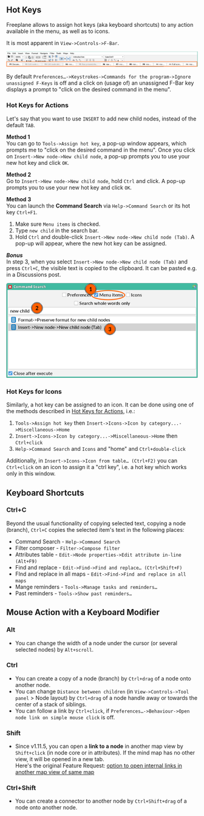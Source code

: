<!-- toc -->

## Hot Keys
Freeplane allows to assign hot keys (aka keyboard shortcuts) to any action available in the menu, as well as to icons.

It is most apparent in `View->Controls->F-Bar`.

![](../images/f-bar-toolbar.png)

By default `Preferences…->Keystrokes->Commands for the program->Ignore unassigned F-Keys` is off and a click on (usage of) an unassigned F-Bar key displays a prompt to "click on the desired command in the menu".

### Hot Keys for Actions

Let's say that you want to use `INSERT` to add new child nodes, instead of the default `TAB`.

**Method 1**\
You can go to `Tools->Assign hot key`, a pop-up window appears, which prompts me to "click on the desired command in the menu".
Once you click on `Insert->New node->New child node`, a pop-up prompts you to use your new hot key and click `OK`.

**Method 2**\
Go to `Insert->New node->New child node`, hold `Ctrl` and click.
A pop-up prompts you to use your new hot key and click `OK`.

**Method 3**\
You can launch the **Command Search** via `Help->Command Search` or its hot key `Ctrl+F1`.

1. Make sure `Menu items` is checked.
2. Type `new child` in the search bar.
3. Hold `Ctrl` and double-click `Insert->New node->New child node (Tab)`.
   A pop-up will appear, where the new hot key can be assigned.

**_Bonus_**\
In step 3, when you select `Insert->New node->New child node (Tab)` and press `Ctrl+C`,
the visible text is copied to the clipboard.
It can be pasted e.g. in a Discussions post.

![](../images/set-hot-key-in-command-search.png)

### Hot Keys for Icons

Similarly, a hot key can be assigned to an icon.
It can be done using one of the methods described in [Hot Keys for Actions](#hot-keys-for-actions), i.e.:
1. `Tools->Assign hot key` then `Insert->Icons->Icon by category...->Miscellaneous->Home`
2. `Insert->Icons->Icon by category...->Miscellaneous->Home` then `Ctrl+click`
3. `Help->Command Search` and `Icons` and "home" and `Ctrl+double-click`

Additionally, in `Insert->Icons->Icon from table… (Ctrl+F2)` you can `Ctrl+click` on an icon to assign it a "ctrl key", i.e. a hot key which works only in this window.

## Keyboard Shortcuts

### Ctrl+C

Beyond the usual functionality of copying selected text, copying a node (branch),
`Ctrl+C` copies the selected item's text in the following places:

* Command Search - `Help->Command Search`
* Filter composer - `Filter->Compose filter`
* Attributes table - `Edit->Node properties->Edit attribute in-line (Alt+F9)`
* Find and replace - `Edit->Find->Find and replace… (Ctrl+Shift+F)`
* FInd and replace in all maps - `Edit->Find->Find and replace in all maps`
* Mange reminders - `Tools->Manage tasks and reminders…`
* Past reminders - `Tools->Show past reminders…`

## Mouse Action with a Keyboard Modifier

### Alt

- You can change the width of a node under the cursor (or several selected nodes) 
by `Alt+scroll`.

### Ctrl

- You can create a copy of a node (branch) by `Ctrl+drag` of a node onto another node.
- You can change `Distance between children` (in `View->Controls->Tool panel` > Node layout) by `Ctrl+drag` of a node handle away or towards the center of a stack of siblings.
- You can follow a link by `Ctrl+click`, if `Preferences…->Behaviour->Open node link on simple mouse click` is off.

### Shift

- Since v1.11.5, you can open a **link to a node** in another map view by `Shift+click` (in node core or in attributes).
If the mind map has no other view, it will be opened in a new tab.\
Here's the original Feature Request:
[option to open internal links in another map view of same map](https://github.com/freeplane/freeplane/issues/316)

### Ctrl+Shift

- You can create a connector to another node by `Ctrl+Shift+drag` of a node onto another node.

